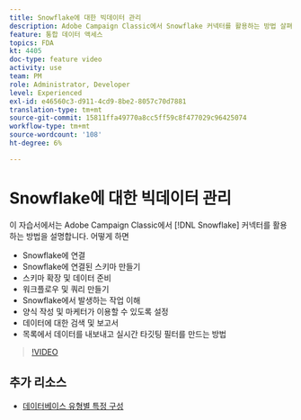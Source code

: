 ```yaml
---
title: Snowflake에 대한 빅데이터 관리
description: Adobe Campaign Classic에서 Snowflake 커넥터를 활용하는 방법 살펴보기
feature: 통합 데이터 액세스
topics: FDA
kt: 4405
doc-type: feature video
activity: use
team: PM
role: Administrator, Developer
level: Experienced
exl-id: e46560c3-d911-4cd9-8be2-8057c70d7881
translation-type: tm+mt
source-git-commit: 15811ffa49770a8cc5ff59c8f477029c96425074
workflow-type: tm+mt
source-wordcount: '108'
ht-degree: 6%

---
```


# Snowflake에 대한 빅데이터 관리

이 자습서에서는 Adobe Campaign Classic에서 [!DNL Snowflake] 커넥터를 활용하는 방법을 설명합니다.
어떻게 하면

* Snowflake에 연결
* Snowflake에 연결된 스키마 만들기
* 스키마 확장 및 데이터 준비
* 워크플로우 및 쿼리 만들기
* Snowflake에서 발생하는 작업 이해
* 양식 작성 및 마케터가 이용할 수 있도록 설정
* 데이터에 대한 검색 및 보고서
* 목록에서 데이터를 내보내고 실시간 타깃팅 필터를 만드는 방법

>[!VIDEO](https://video.tv.adobe.com/v/31588?quality=12&learn=on)

## 추가 리소스

* [데이터베이스 유형별 특정 구성](https://docs.adobe.com/content/help/en/campaign-classic/using/getting-started/accessing-external-database/specific-configuration-database.html)
